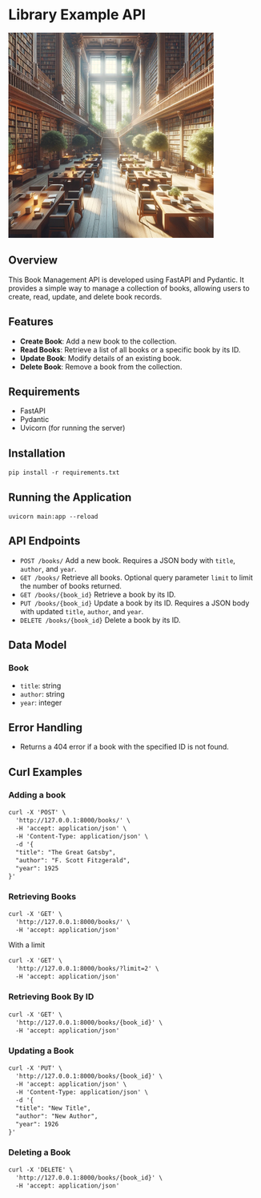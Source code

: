 # Library Example API
![Alt text](library.png)
## Overview
This Book Management API is developed using FastAPI and Pydantic. It provides a simple way to manage a collection of books, allowing users to create, read, update, and delete book records.

## Features
- **Create Book**: Add a new book to the collection.
- **Read Books**: Retrieve a list of all books or a specific book by its ID.
- **Update Book**: Modify details of an existing book.
- **Delete Book**: Remove a book from the collection.

## Requirements
- FastAPI
- Pydantic
- Uvicorn (for running the server)

## Installation
```
pip install -r requirements.txt
```

## Running the Application
```
uvicorn main:app --reload
```

## API Endpoints
- `POST /books/` Add a new book. Requires a JSON body with `title`, `author`, and `year`.
- `GET /books/` Retrieve all books. Optional query parameter `limit` to limit the number of books returned.
- `GET /books/{book_id}` Retrieve a book by its ID.
- `PUT /books/{book_id}` Update a book by its ID. Requires a JSON body with updated `title`, `author`, and `year`.
- `DELETE /books/{book_id}` Delete a book by its ID.

## Data Model
### Book
- `title`: string
- `author`: string
- `year`: integer

## Error Handling
- Returns a 404 error if a book with the specified ID is not found.

## Curl Examples
### Adding a book
```
curl -X 'POST' \
  'http://127.0.0.1:8000/books/' \
  -H 'accept: application/json' \
  -H 'Content-Type: application/json' \
  -d '{
  "title": "The Great Gatsby",
  "author": "F. Scott Fitzgerald",
  "year": 1925
}'
```
### Retrieving Books
```
curl -X 'GET' \
  'http://127.0.0.1:8000/books/' \
  -H 'accept: application/json'
```
With a limit
```
curl -X 'GET' \
  'http://127.0.0.1:8000/books/?limit=2' \
  -H 'accept: application/json'
```
### Retrieving Book By ID
```
curl -X 'GET' \
  'http://127.0.0.1:8000/books/{book_id}' \
  -H 'accept: application/json'
```
### Updating a Book
```
curl -X 'PUT' \
  'http://127.0.0.1:8000/books/{book_id}' \
  -H 'accept: application/json' \
  -H 'Content-Type: application/json' \
  -d '{
  "title": "New Title",
  "author": "New Author",
  "year": 1926
}'
```
### Deleting a Book
```
curl -X 'DELETE' \
  'http://127.0.0.1:8000/books/{book_id}' \
  -H 'accept: application/json'
```
